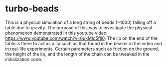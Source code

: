 turbo-beads
===========

This is a physical simulation of a long string of beads (>1000) falling off a table due to gravity. The purpose of this was to investigate the physical phenomenon demonstrated in this youtube video: https://www.youtube.com/watch?v=6ukMId5fIi0. The lip on the end of the table is there to act as a lip such as that found in the beaker in the video and in real-life experiments. Certain parameters such as friction on the ground, the height of the lip, and the length of the chain can be tweaked in the initialization code. 
